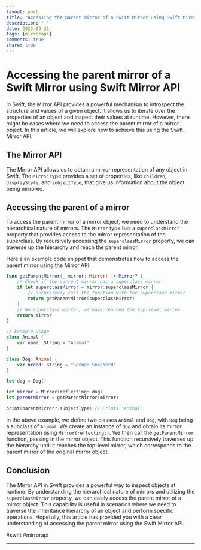 ```yaml
---
layout: post
title: "Accessing the parent mirror of a Swift Mirror using Swift Mirror API"
description: " "
date: 2023-09-21
tags: [mirrorapi]
comments: true
share: true
---
```


# Accessing the parent mirror of a Swift Mirror using Swift Mirror API

In Swift, the Mirror API provides a powerful mechanism to introspect the structure and values of a given object. It allows us to iterate over the properties of an object and inspect their values at runtime. However, there might be cases where we need to access the parent mirror of a mirror object. In this article, we will explore how to achieve this using the Swift Mirror API.

## The Mirror API

The Mirror API allows us to obtain a mirror representation of any object in Swift. The `Mirror` type provides a set of properties, like `children`, `displayStyle`, and `subjectType`, that give us information about the object being mirrored.

## Accessing the parent of a mirror

To access the parent mirror of a mirror object, we need to understand the hierarchical nature of mirrors. The `Mirror` type has a `superclassMirror` property that provides access to the mirror representation of the superclass. By recursively accessing the `superclassMirror` property, we can traverse up the hierarchy and reach the parent mirror.

Here's an example code snippet that demonstrates how to access the parent mirror using the Mirror API:

```swift
func getParentMirror(_ mirror: Mirror) -> Mirror? {
    // Check if the current mirror has a superclass mirror
    if let superclassMirror = mirror.superclassMirror {
        // Recursively call the function with the superclass mirror
        return getParentMirror(superclassMirror)
    }
    // No superclass mirror, we have reached the top-level mirror
    return mirror
}

// Example usage
class Animal {
    var name: String = "Animal"
}

class Dog: Animal {
    var breed: String = "German Shepherd"
}

let dog = Dog()

let mirror = Mirror(reflecting: dog)
let parentMirror = getParentMirror(mirror)

print(parentMirror?.subjectType) // Prints "Animal"
```

In the above example, we define two classes `Animal` and `Dog`, with `Dog` being a subclass of `Animal`. We create an instance of `Dog` and obtain its mirror representation using `Mirror(reflecting:)`. We then call the `getParentMirror` function, passing in the mirror object. This function recursively traverses up the hierarchy until it reaches the top-level mirror, which corresponds to the parent mirror of the original mirror object.

## Conclusion

The Mirror API in Swift provides a powerful way to inspect objects at runtime. By understanding the hierarchical nature of mirrors and utilizing the `superclassMirror` property, we can easily access the parent mirror of a mirror object. This capability is useful in scenarios where we need to traverse the inheritance hierarchy of an object and perform specific operations. Hopefully, this article has provided you with a clear understanding of accessing the parent mirror using the Swift Mirror API.

#swift #mirrorapi

---